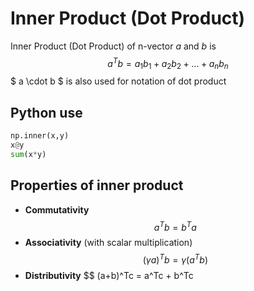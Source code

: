 # Inner Product (Dot Product)
Inner Product (Dot Product) of n-vector $a$ and $b$ is
$$ a^Tb = a_1b_1 + a_2b_2 + ... + a_nb_n $$
$ a \cdot b $ is also used for notation of dot product

## Python use
```python
np.inner(x,y)
x@y
sum(x*y)
```

## Properties of inner product
- **Commutativity**
$$ a^Tb = b^Ta $$
- **Associativity** (with scalar multiplication)
$$ (\gamma a)^Tb = \gamma (a^Tb) $$
- **Distributivity**
$$ (a+b)^Tc = a^Tc + b^Tc